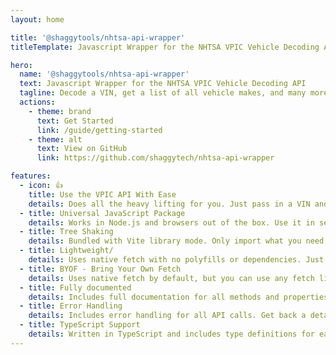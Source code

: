 ```yaml
---
layout: home

title: '@shaggytools/nhtsa-api-wrapper'
titleTemplate: Javascript Wrapper for the NHTSA VPIC Vehicle Decoding API

hero:
  name: '@shaggytools/nhtsa-api-wrapper'
  text: Javascript Wrapper for the NHTSA VPIC Vehicle Decoding API
  tagline: Decode a VIN, get a list of all vehicle makes, and many more.
  actions:
    - theme: brand
      text: Get Started
      link: /guide/getting-started
    - theme: alt
      text: View on GitHub
      link: https://github.com/shaggytech/nhtsa-api-wrapper

features:
  - icon: 👍
    title: Use the VPIC API With Ease
    details: Does all the heavy lifting for you. Just pass in a VIN and get back a decoded vehicle in JSON format.
  - title: Universal JavaScript Package
    details: Works in Node.js and browsers out of the box. Use it in server, client, browser scripts, Vite, Rollup, and more.
  - title: Tree Shaking
    details: Bundled with Vite library mode. Only import what you need, and keep your bundle size small. Plays nice with bundlers for easy tree-shaking.
  - title: Lightweight/
    details: Uses native fetch with no polyfills or dependencies. Just install and go. Requires Node 18+ or a modern browser.
  - title: BYOF - Bring Your Own Fetch
    details: Uses native fetch by default, but you can use any fetch library. Can skip fetching and instead get the full URL via the same functions.
  - title: Fully documented
    details: Includes full documentation for all methods and properties. Get started quickly with the included examples.
  - title: Error Handling
    details: Includes error handling for all API calls. Get back a detailed error message if something goes wrong.
  - title: TypeScript Support
    details: Written in TypeScript and includes type definitions for easy type hints and IDE code completion.
---
```

